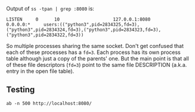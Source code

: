Output of `ss -tpan | grep :8080` is:

```
LISTEN     0      10                    127.0.0.1:8080                 0.0.0.0:*     users:(("python3",pid=2834325,fd=3),("python3",pid=2834324,fd=3),("python3",pid=2834323,fd=3),("python3",pid=2834322,fd=3))
```
So multiple processes sharing the same socket. Don't get confused that each of these processes has a `fd=3`. Each process has its own process table although just a copy of the parents' one. But the main point is that all of these file descriptors (`fd=3`) point to the same file DESCRIPTION (a.k.a. entry in the open file table).

## Testing

```
ab -n 500 http://localhost:8080/
```
